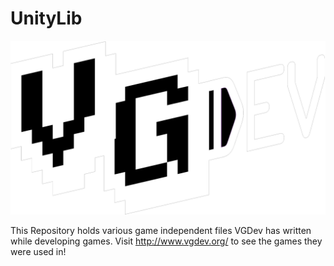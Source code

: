 # UnityLib

![alt text](VGDevLogo.png)

This Repository holds various game independent files VGDev has written while developing games.
Visit http://www.vgdev.org/ to see the games they were used in!
